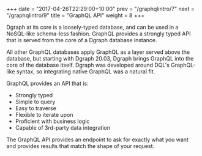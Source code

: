 +++
date = "2017-04-26T22:29:00+10:00"
prev = "/graphqlintro/7"
next = "/graphqlintro/9"
title = "GraphQL API"
weight = 8
+++

Dgraph at its core is a loosely-typed database, and can be used in a NoSQL-like schema-less fashion. GraphQL provides a strongly typed API that is served from the core of a Dgraph database instance.

All other GraphQL databases apply GraphQL as a layer served above the database, but starting with Dgraph 20.03, Dgraph brings GraphQL into the core of the database itself. Dgraph was developed around DQL's GraphQL-like syntax, so integrating native GraphQL was a natural fit.

GraphQL provides an API that is:

- Strongly typed
- Simple to query
- Easy to traverse
- Flexible to iterate upon
- Proficient with business logic
- Capable of 3rd-party data integration

The GraphQL API provides an endpoint to ask for exactly what you want and provides results that match the shape of your request.